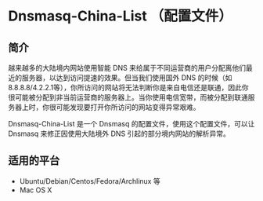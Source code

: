 # Dnsmasq-China-List （配置文件） #

## 简介 ##

越来越多的大陆境内网站使用智能 DNS 来给属于不同运营商的用户分配离他们最近的服务器，以达到访问提速的效果。但当我们使用国外 DNS 的时候（如8.8.8.8/4.2.2.1等），你所访问的网站将无法判断你是来自电信还是联通，因此你很可能被分配到非当前运营商的服务器上。当你使用电信宽带，而被分配到联通服务器上时，你很可能发现要打开你所访问的网站变得异常艰难。

Dnsmasq-China-List 是一个 Dnsmasq 的配置文件，使用这个配置文件，可以让 Dnsmasq 来修正因使用大陆境外 DNS 引起的部分境内网站的解析异常。

## 适用的平台 ##

* Ubuntu/Debian/Centos/Fedora/Archlinux 等
* Mac OS X

